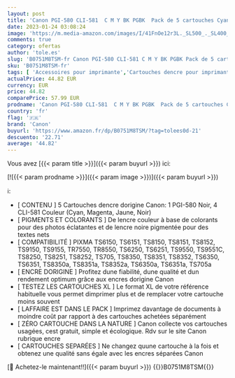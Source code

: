 ```yaml
---
layout: post
title: 'Canon PGI-580 CLI-581  C M Y BK PGBK  Pack de 5 cartouches Cyan  Magenta  Jaune  Noir Photo  Noir Bureautique  Multipack plastique '
date: 2023-01-24 03:08:24
image: 'https://m.media-amazon.com/images/I/41FnOe12r3L._SL500_._SL400_.jpg'
comments: true
category: ofertas
author: 'tole.es'
slug: 'B0751M8TSM-fr Canon PGI-580 CLI-581 C M Y BK PGBK Pack de 5 cartouches...'
sku: 'B0751M8TSM-fr'
tags: [ 'Accessoires pour imprimante','Cartouches dencre pour imprimantes jet dencre','Imprimantes et accessoires','Informatique','canon','🇫🇷', ]
actualPrice: 44.82 EUR
currency: EUR
price: 44.82
comparePrice: 57.99 EUR
prodname: 'Canon PGI-580 CLI-581  C M Y BK PGBK  Pack de 5 cartouches Cyan  Magenta  Jaune  Noir Photo  Noir Bureautique  Multipack plastique '
country: 'fr'
flag: '🇫🇷'
brand: 'Canon'
buyurl: 'https://www.amazon.fr/dp/B0751M8TSM/?tag=tolees0d-21'
descuento: '22.71'
average: '44.82'
---
```


Vous avez [{{< param title >}}]({{< param buyurl >}}) ici:

[![{{< param prodname >}}]({{< param image >}})]({{< param buyurl >}})

ℹ️:

- [ CONTENU ] 5 Cartouches dencre dorigine Canon: 1 PGI-580 Noir, 4 CLI-581 Couleur (Cyan, Magenta, Jaune, Noir)
- [ PIGMENTS ET COLORANTS ] De lencre couleur à base de colorants pour des photos éclatantes et de lencre noire pigmentée pour des textes nets
- [ COMPATIBILITÉ ] PIXMA TS6150, TS6151, TS8150, TS8151, TS8152, TS9150, TS9155, TR7550, TR8550, TS6250, TS6251, TS9550, TS9551C, TS8250, TS8251, TS8252, TS705, TS8350, TS8351, TS8352, TS6350, TS6351, TS8350a, TS8351a, TS8352a, TS6350a, TS6351a, TS705a
- [ ENCRE DORIGINE ] Profitez dune fiabilité, dune qualité et dun rendement optimum grâce aux encres dorigine Canon
- [ TESTEZ LES CARTOUCHES XL ] Le format XL de votre référence habituelle vous permet dimprimer plus et de remplacer votre cartouche moins souvent
- [ LAFFAIRE EST DANS LE PACK ] Imprimez davantage de documents à moindre coût par rapport à des cartouches achetées séparément
- [ ZÉRO CARTOUCHE DANS LA NATURE ] Canon collecte vos cartouches usagées, cest gratuit, simple et écologique. Rdv sur le site Canon rubrique encre
- [ CARTOUCHES SEPARÉES ] Ne changez quune cartouche à la fois et obtenez une qualité sans égale avec les encres séparées Canon

[🛒 Achetez-le maintenant!!]({{< param buyurl >}})
{{<world>}}B0751M8TSM{{</world>}}
